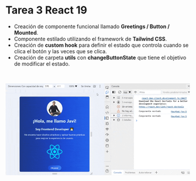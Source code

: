 # Tarea 3 React 19

- Creación de componente funcional llamado <b>Greetings / Button / Mounted</b>.
- Componente estilado utilizando el framework de <b>Tailwind CSS</b>.
- Creación de <b>custom hook</b> para definir el estado que controla cuando se clica el botón y las veces que se clica.
- Creación de carpeta **utils** con **changeButtonState** que tiene el objetivo de modificar el estado.

<br/>

![alt text](/src/assets/img/task3Preview.gif)


